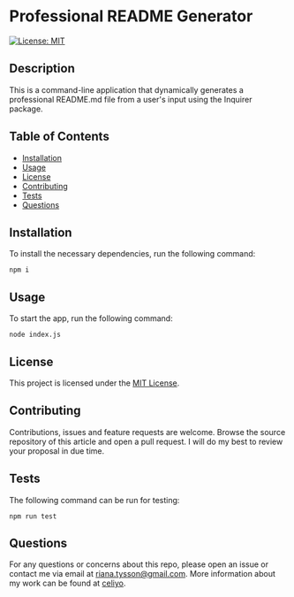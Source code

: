 # Professional README Generator

[![License: MIT](https://img.shields.io/badge/License-MIT-yellow.svg)](https://opensource.org/licenses/MIT)

## Description

This is a command-line application that dynamically generates a professional README.md file from a user's input using the Inquirer package.

## Table of Contents

- [Installation](#installation)
- [Usage](#usage)
- [License](#license)
- [Contributing](#contributing)
- [Tests](#tests)
- [Questions](#questions)

## Installation

To install the necessary dependencies, run the following command:
```
npm i
```

## Usage

To start the app, run the following command:
```
node index.js
```

## License

This project is licensed under the [MIT License](LICENSE).

## Contributing

Contributions, issues and feature requests are welcome.  Browse the source repository of this article and open a pull request. I will do my best to review your proposal in due time.

## Tests

The following command can be run for testing:
```
npm run test
```

## Questions

For any questions or concerns about this repo, please open an issue or contact me via email at riana.tysson@gmail.com. More information about my work can be found at [celiyo](https://github.com/celiyo).
